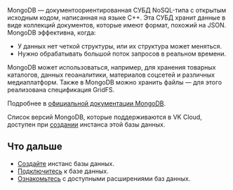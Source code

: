 
MongoDB — документоориентированная СУБД NoSQL-типа с открытым исходным кодом, написанная на языке С++. Эта СУБД хранит данные в виде коллекций документов, которые имеют формат, похожий на JSON. MongoDB эффективна, когда:

- У данных нет четкой структуры, или их структура может меняться.
- Нужно обрабатывать большой поток запросов в реальном времени.

MongoDB может использоваться, например, для хранения товарных каталогов, данных геоаналитики, материалов соцсетей и различных медиаплатформ. Также в MongoDB можно хранить файлы — для этого реализована спецификация GridFS.

Подробнее в [официальной документации MongoDB](https://docs.mongodb.com/).

Список версий MongoDB, которые поддерживаются в VK Cloud, доступен при [создании](../../start/create) инстанса этой базы данных.

## Что дальше

- [Создайте](../../start/create) инстанс базы данных.
- [Подключитесь](../../start/connect) к базе данных.
- [Ознакомьтесь](../../extensions) с доступными расширениями баз данных.
